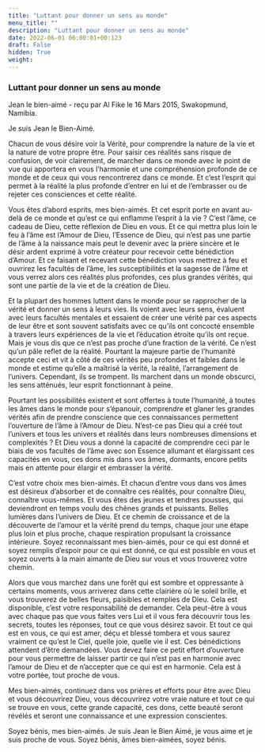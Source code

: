 ```yaml
---
title: "Luttant pour donner un sens au monde"
menu_title: ""
description: "Luttant pour donner un sens au monde"
date: 2022-06-01 06:00:01+00:123
draft: False
hidden: True
weight:
---
```

### Luttant pour donner un sens au monde

Jean le bien-aimé - reçu par Al Fike le 16 Mars 2015, Swakopmund, Namibia.

Je suis Jean le Bien-Aimé.

Chacun de vous désire voir la Vérité, pour comprendre la nature de la vie et la nature de votre propre être. Pour saisir ces réalités sans risque de confusion, de voir clairement, de marcher dans ce monde avec le point de vue qui apportera en vous l’harmonie et une compréhension profonde de ce monde et de ceux qui vous rencontrerez dans ce monde. Et c’est l’esprit qui permet à la réalité la plus profonde d’entrer en lui et de l’embrasser ou de rejeter ces consciences et cette réalité.

Vous êtes d’abord esprits, mes bien-aimés. Et cet esprit porte en avant au-delà de ce monde et qu’est ce qui enflamme l’esprit à la vie ? C’est l’âme, ce cadeau de Dieu, cette réflexion de Dieu en vous. Et ce qui mettra plus loin le feu à l’âme est l’Amour de Dieu, l’Essence de Dieu, qui n’est pas une partie de l’âme à la naissance mais peut le devenir avec la prière sincère et le désir ardent exprimé à votre créateur pour recevoir cette bénédiction d’Amour. Et ce faisant et recevant cette bénédiction vous mettrez à feu et ouvrirez les facultés de l’âme, les susceptibilités et la sagesse de l’âme et vous verrez alors ces réalités plus profondes, ces plus grandes vérités, qui sont une partie de la vie et de la création de Dieu.

Et la plupart des hommes luttent dans le monde pour se rapprocher de la vérité et donner un sens à leurs vies. Ils voient avec leurs sens, évaluent avec leurs facultés mentales et essaient de créer une vérité par ces aspects de leur être et sont souvent satisfaits avec ce qu’ils ont concocté ensemble à travers leurs expériences de la vie et l’éducation étroite qu’ils ont reçue. Mais je vous dis que ce n’est pas proche d’une fraction de la vérité. Ce n’est qu’un pâle reflet de la réalité. Pourtant la majeure partie de l’humanité accepte ceci et vit à côté de ces vérités peu profondes et faibles dans le monde et estime qu’elle a maîtrisé la vérité, la réalité, l’arrangement de l’univers. Cependant, ils se trompent. Ils marchent dans un monde obscurci, les sens atténués, leur esprit fonctionnant à peine.

Pourtant les possibilités existent et sont offertes à toute l’humanité, à toutes les âmes dans le monde pour s’épanouir, comprendre et glaner les grandes vérités afin de prendre conscience que ces connaissances permettent l’ouverture de l’âme à l’Amour de Dieu. N’est-ce pas Dieu qui a créé tout l’univers et tous les univers et réalités dans leurs nombreuses dimensions et complexités ? Et Dieu vous a donné la capacité de comprendre ceci par le biais de vos facultés de l’âme avec son Essence allumant et élargissant ces capacités en vous, ces dons mis dans vos âmes, dormants, encore petits mais en attente pour élargir et embrasser la vérité.

C’est votre choix mes bien-aimés. Et chacun d’entre vous dans vos âmes est désireux d’absorber et de connaître ces réalités, pour connaître Dieu, connaître vous-mêmes. Et vous êtes des jeunes et tendres pousses, qui deviendront en temps voulu des chênes grands et puissants. Belles lumières dans l’univers de Dieu. Et ce chemin de croissance et de la découverte de l’amour et la vérité prend du temps, chaque jour une étape plus loin et plus proche, chaque respiration propulsant la croissance intérieure. Soyez reconnaissant mes bien-aimés, pour ce qui est donné et soyez remplis d’espoir pour ce qui est donné, ce qui est possible en vous et soyez ouverts à la main aimante de Dieu sur vous et vous trouverez votre chemin.

Alors que vous marchez dans une forêt qui est sombre et oppressante à certains moments, vous arriverez dans cette clairière où le soleil brille, et vous trouverez de belles fleurs, paisibles et remplies de Dieu. Cela est disponible, c’est votre responsabilité de demander. Cela peut-être à vous avec chaque pas que vous faites vers Lui et il vous fera découvrir tous les secrets, toutes les réponses, tout ce que vous désirez savoir. Et tout ce qui est en vous, ce qui est amer, déçu et blessé tombera et vous saurez vraiment ce qu’est le Ciel, quelle joie, quelle vie il est. Ces bénédictions attendent d’être demandées. Vous devez faire ce petit effort d’ouverture pour vous permettre de laisser partir ce qui n’est pas en harmonie avec l’amour de Dieu et de n’accepter que ce qui est en harmonie. Cela est à votre portée, tout proche de vous.

Mes bien-aimés, continuez dans vos prières et efforts pour être avec Dieu et vous découvrirez Dieu, vous découvrirez votre vraie nature et tout ce qui se trouve en vous, cette grande capacité, ces dons, cette beauté seront révélés et seront une connaissance et une expression conscientes.

Soyez bénis, mes bien-aimés. Je suis Jean le Bien Aimé, je vous aime et je suis proche de vous. Soyez bénis, âmes bien-aimées, soyez bénis.
